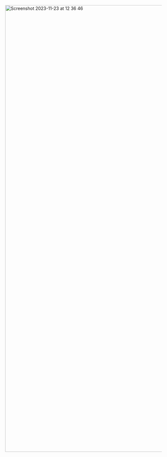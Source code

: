 
<img width="1439" alt="Screenshot 2023-11-23 at 12 36 46" src="https://github.com/idrisuluu/GuessMyNumber-WebApp/assets/92122521/6de7a287-9010-42f4-b492-f5808617c87f">
